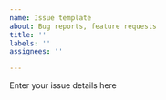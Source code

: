 ```yaml
---
name: Issue template
about: Bug reports, feature requests
title: ''
labels: ''
assignees: ''

---
```


<!--- THIS IS A COMMENT BLOCK, REMOVE IT BEFORE SUBMITTING YOUR ISSUE

Thank you for your interest in gitlint and taking the time to open a bug report!

A few quick notes:

- If you can, please include the output of `gitlint --debug` as this includes useful debugging info.
- It's really just me (https://github.com/jorisroovers) maintaining gitlint, and I do so in a hobby capacity. More recently it has become harder for me to find time to maintain gitlint on a regular basis, which in practice means that it might take me a while (sometimes months) to get back to you. Rest assured though, I absolutely read all bug reports as soon as they come in - I just tend to only "work" on gitlint a few times a year.
- If you're looking to contribute code to gitlint, please start here: http://jorisroovers.github.io/gitlint/contributing/

-->

Enter your issue details here
